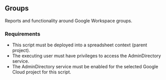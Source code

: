 ## Groups

Reports and functionality around Google Workspace groups.

### Requirements

- This script must be deployed into a spreadsheet context (parent project).
- The executing user must have privileges to access the AdminDirectory service.
- The AdminDirectory service must be enabled for the selected Google Cloud project for this script.
